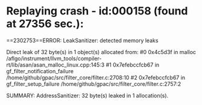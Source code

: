 

Replaying crash - id:000158 (found at 27356 sec.):
=================================================================
==2302753==ERROR: LeakSanitizer: detected memory leaks

Direct leak of 32 byte(s) in 1 object(s) allocated from:
    #0 0x4c5d3f in malloc /aflgo/instrument/llvm_tools/compiler-rt/lib/asan/asan_malloc_linux.cpp:145:3
    #1 0x7efebccfcb67 in gf_filter_notification_failure /home/github/gpac/src/filter_core/filter.c:2708:10
    #2 0x7efebccfcb67 in gf_filter_setup_failure /home/github/gpac/src/filter_core/filter.c:2757:2

SUMMARY: AddressSanitizer: 32 byte(s) leaked in 1 allocation(s).